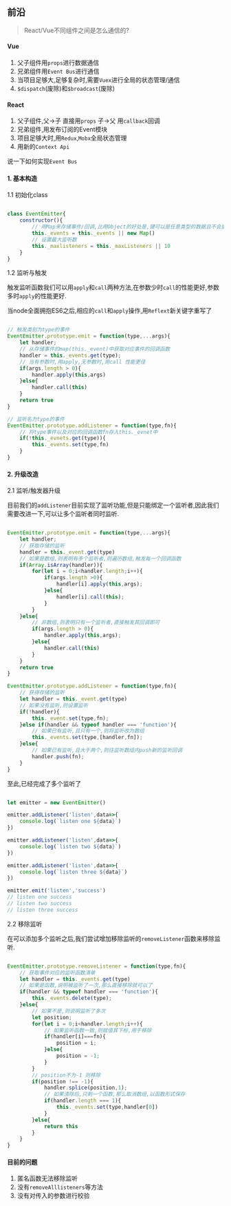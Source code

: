 ## 前沿

> React/Vue不同组件之间是怎么通信的?

#### Vue

1. 父子组件用`props`进行数据通信
2. 兄弟组件用`Event Bus`进行通信
3. 当项目足够大,足够复杂时,需要`Vuex`进行全局的状态管理/通信
4. `$dispatch`(废除)和`$broadcast`(废除)

#### React

1. 父子组件,父->子 直接用`props` 子->父 用`callback`回调
2. 兄弟组件,用发布订阅的Event模块
3. 项目足够大时,用`Redux`,`Mobx`全局状态管理
4. 用新的`Context Api`

说一下如何实现`Event Bus`

#### 1. 基本构造

1.1 初始化class

```js

class EventEmitter{
    constructor(){
        // 用Map来存储事件/回调,比用Object的好处是,键可以是任意类型的数据且不会重复
        this._events = this._events || new Map()
        // 设置最大监听数
        this._maxlisteners = this._maxListeners || 10
    }
}

```

1.2 监听与触发

触发监听函数我们可以用`apply`和`call`两种方法,在参数少时`call`的性能更好,参数多时`apply`的性能更好.

当node全面拥抱ES6之后,相应的`call`和`apply`操作,用`Reflext`新关键字重写了

```js

// 触发类别为type的事件
EventEmitter.prototype.emit = function(type,...args){
    let handler;
    // 从存储事件的map(this._event)中获取对应事件的回调函数
    handler = this._events.get(type);
    // 当有参数时,用apply,无参数时,用call 性能更佳
    if(args.length > 0){
        handler.apply(this,args)
    }else{
        handler.call(this)
    }
    return true
}

// 监听名为type的事件
EventEmitter.prototype.addListener = function(type,fn){
    // 将type事件以及对应的回调函数fn存入this._evnet中
    if(!this._evnets.get(type)){
        this._events.set(type,fn)
    }
}

```

#### 2. 升级改造

2.1 监听/触发器升级

目前我们的`addListener`目前实现了监听功能,但是只能绑定一个监听者,因此我们需要改进一下,可以让多个监听者同时监听.

```js

EventEmitter.prototype.emit = function(type,...args){
    let handler;
    // 获取存储的监听
    handler = this._event.get(type)
    // 如果是数组,则表明有多个监听者,则遍历数组,触发每一个回调函数
    if(Array.isArray(handler)){
        for(let i = 0;i<handler.length;i++){
            if(args.length >0){
                handler[i].apply(this,args);
            }else{
                handler[i].call(this);
            }
        }
    }else{
        // 非数组,则表明只有一个监听者,直接触发其回调即可
        if(args.length > 0){
            handler.apply(this,args);
        }else{
            handler.call(this)
        }
    }
    return true
}

EventEmitter.prototype.addListener = function(type,fn){
    // 获得存储的监听
    let handler = this._event.get(type)
    // 如果没有监听,则设置监听
    if(!handler){
        this._event.set(type,fn);
    }else if(handler && typeof handler === 'function'){
        // 如果已有监听,且只有一个,则将监听改为数组
        this._events.set(type,[handler,fn]);
    }else{
        // 如果已有监听,且大于两个,则往监听数组内push新的监听回调
        handler.push(fn);
    }
}

```

至此,已经完成了多个监听了

```js

let emitter = new EventEmitter()

emitter.addListener('listen',data=>{
    console.log(`listen one ${data}`)
})

emitter.addListener('listen',data=>{
    console.log(`listen two ${data}`)
})

emitter.addListener('listen',data=>{
    console.log(`listen three ${data}`)
})

emitter.emit('listen','success')
// listen one success
// listen two success
// listen three success

```

2.2 移除监听

在可以添加多个监听之后,我们尝试增加移除监听的`removeListener`函数来移除监听.

```js

EventEmitter.prototype.removeListener = function(type,fn){
    // 获取事件对应的监听函数清单
    let handler = this._events.get(type)
    // 如果是函数,说明被监听了一次,那么直接移除就可以了
    if(handler && typeof handler === 'function'){
        this._events.delete(type);
    }else{
        // 如果不是,则说明监听了多次
        let position;
        for(let i = 0;i<handler.length;i++){
            // 如果监听函数一致,则赋值其下标,用于移除
            if(handler[i]===fn){
                position = i;
            }else{
                position = -1;
            }
        }
        // position不为-1 则移除
        if(position !== -1){
            handler.splice(position,1);
            // 如果清除后,只剩一个函数,那么取消数组,以函数形式保存
            if(handler.length === 1){
                this._events.set(type,handler[0])
            }
        }else{
            return this
        }
    }
}

```

#### 目前的问题

1. 匿名函数无法移除监听
2. 没有`removeAlllisteners`等方法
3. 没有对传入的参数进行校验